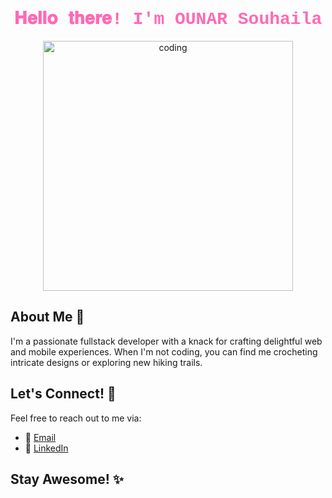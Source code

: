 <div align="center">
  <h1 style="font-family: 'Courier New', Courier, monospace; color: #ff69b4;"> 𝐇𝐞𝐥𝐥𝐨 𝐭𝐡𝐞𝐫𝐞! I'm OUNAR Souhaila </h1>
</div>

<div align="center">
  <img src="https://media2.giphy.com/media/aNqEFrYVnsS52/giphy.gif?cid=ecf05e47rvldtk120esvnut2zz8el5178lnl2ddg6i2at7gb&ep=v1_gifs_related&rid=giphy.gif&ct=g" alt="coding" width="400">
</div>

## About Me 🚀

I'm a passionate fullstack developer with a knack for crafting delightful web and mobile experiences. When I'm not coding, you can find me crocheting intricate designs or exploring new hiking trails.

## Let's Connect! 🌟

Feel free to reach out to me via:

- 📧 [Email](mailto:ounarsouhaila86@example.com)
- 💼 [LinkedIn](https://www.linkedin.com/in/souhaila-ounar-139031241/)

## Stay Awesome! ✨
